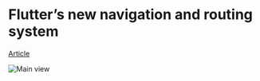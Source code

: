 # Flutter’s new navigation and routing system

[Article](https://medium.com/flutter/learning-flutters-new-navigation-and-routing-system-7c9068155ade)

![Main view](view_main.gif "the example app in action")


